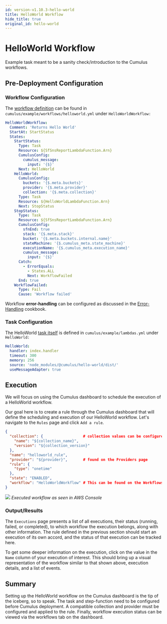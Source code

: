 ```yaml
---
id: version-v1.10.3-hello-world
title: HelloWorld Workflow
hide_title: true
original_id: hello-world
---
```


# HelloWorld Workflow

Example task meant to be a sanity check/introduction to the Cumulus workflows.

## Pre-Deployment Configuration

### Workflow Configuration

The [workflow definition](workflows/README.md) can be found in `cumulus/example/workflows/helloworld.yml` under `HelloWorldWorkflow:`

```yaml
HelloWorldWorkflow:
  Comment: 'Returns Hello World'
  StartAt: StartStatus
  States:
    StartStatus:
      Type: Task
      Resource: ${SfSnsReportLambdaFunction.Arn}
      CumulusConfig:
        cumulus_message:
          input: '{$}'
      Next: HelloWorld
    HelloWorld:
      CumulusConfig:
        buckets: '{$.meta.buckets}'
        provider: '{$.meta.provider}'
        collection: '{$.meta.collection}'
      Type: Task
      Resource: ${HelloWorldLambdaFunction.Arn}
      Next: StopStatus
    StopStatus:
      Type: Task
      Resource: ${SfSnsReportLambdaFunction.Arn}
      CumulusConfig:
        sfnEnd: true
        stack: '{$.meta.stack}'
        bucket: '{$.meta.buckets.internal.name}'
        stateMachine: '{$.cumulus_meta.state_machine}'
        executionName: '{$.cumulus_meta.execution_name}'
        cumulus_message:
          input: '{$}'
      Catch:
        - ErrorEquals:
          - States.ALL
          Next: WorkflowFailed
      End: true
    WorkflowFailed:
      Type: Fail
      Cause: 'Workflow failed'
```

Workflow **error-handling** can be configured as discussed in the [Error-Handling](error-handling.md) cookbook.

### Task Configuration

The HelloWorld [task itself](workflows/developing-workflow-tasks.md) is defined in `cumulus/example/lambdas.yml` under `HelloWorld:`

```yaml
HelloWorld:
  handler: index.handler
  timeout: 300
  memory: 256
  source: 'node_modules/@cumulus/hello-world/dist/'
  useMessageAdapter: true
```

## Execution

We will focus on using the Cumulus dashboard to schedule the execution of a HelloWorld workflow.

Our goal here is to create a rule through the Cumulus dashboard that will define the scheduling and execution of our HelloWorld workflow. Let's navigate to the `Rules` page and click `Add a rule`.

```json
{
  "collection": {                  # collection values can be configured and found on the Collections page
    "name": "${collection_name}",
    "version": "${collection_version}"
  },
  "name": "helloworld_rule",
  "provider": "${provider}",       # found on the Providers page
  "rule": {
    "type": "onetime"
  },
  "state": "ENABLED",
  "workflow": "HelloWorldWorkflow" # This can be found on the Workflows page
}
```

![](assets/hello_world_workflow.png)
*Executed workflow as seen in AWS Console*

### Output/Results

The `Executions` page presents a list of all executions, their status (running, failed, or completed), to which workflow the execution belongs, along with other information. The rule defined in the previous section should start an execution of its own accord, and the status of that execution can be tracked here.

To get some deeper information on the execution, click on the value in the `Name` column of your execution of interest. This should bring up a visual representation of the workflow similar to that shown above, execution details, and a list of events.

## Summary

Setting up the HelloWorld workflow on the Cumulus dashboard is the tip of the iceberg, so to speak. The task and step-function need to be configured before Cumulus deployment. A compatible collection and provider must be configured and applied to the rule. Finally, workflow execution status can be viewed via the workflows tab on the dashboard.
